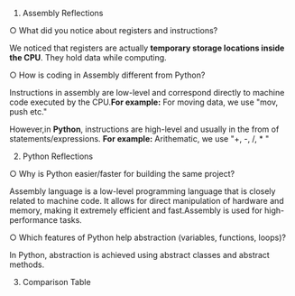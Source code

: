 1. Assembly Reflections

○ What did you notice about registers and instructions?

We noticed that registers are actually **temporary storage locations inside the CPU**. They hold data while computing.

○ How is coding in Assembly different from Python?

Instructions in assembly are low-level and correspond directly to machine code executed by the CPU.**For example:**
For moving data, we use "mov, push etc."

However,in **Python**, instructions are high-level and usually in the from of statements/expressions. **For example:**
Arithematic, we use "+, -, /, * "


2. Python Reflections
 
○ Why is Python easier/faster for building the same project?

Assembly language is a low-level programming language that is closely related to machine code. It allows for direct manipulation of hardware and memory, making it extremely efficient and fast.Assembly is used for high-performance tasks.

○ Which features of Python help abstraction (variables, functions, loops)?

In Python, abstraction is achieved using abstract classes and abstract methods.

3. Comparison Table


